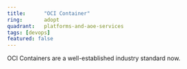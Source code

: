 ```yaml
---
title:      "OCI Container"
ring:       adopt
quadrant:   platforms-and-aoe-services
tags: [devops]
featured: false
---
```


OCI Containers are a well-established industry standard now.
